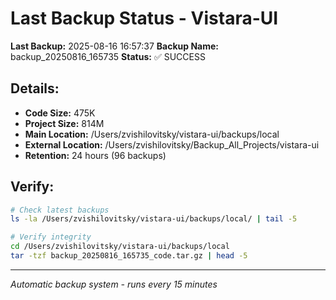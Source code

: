 # Last Backup Status - Vistara-UI

**Last Backup:** 2025-08-16 16:57:37
**Backup Name:** backup_20250816_165735
**Status:** ✅ SUCCESS

## Details:
- **Code Size:** 475K
- **Project Size:** 814M
- **Main Location:** /Users/zvishilovitsky/vistara-ui/backups/local
- **External Location:** /Users/zvishilovitsky/Backup_All_Projects/vistara-ui
- **Retention:** 24 hours (96 backups)

## Verify:
```bash
# Check latest backups
ls -la /Users/zvishilovitsky/vistara-ui/backups/local/ | tail -5

# Verify integrity
cd /Users/zvishilovitsky/vistara-ui/backups/local
tar -tzf backup_20250816_165735_code.tar.gz | head -5
```

---
*Automatic backup system - runs every 15 minutes*

